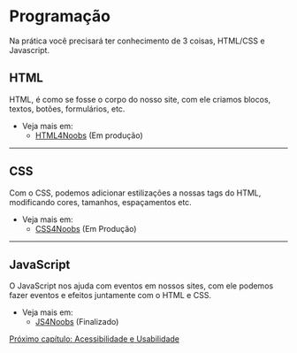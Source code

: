 # Programação

Na prática você precisará ter conhecimento de 3 coisas, HTML/CSS e Javascript.


## HTML 

  HTML, é como se fosse o corpo do nosso site, com ele criamos blocos, textos, botões, formulários, etc.

- Veja mais em:
    - [HTML4Noobs](https://github.com/JaderMeinerz/HTML4Noobs) (Em produção)

___

## CSS

Com o CSS, podemos adicionar estilizações a nossas tags do HTML, modificando cores, tamanhos, espaçamentos etc.

- Veja mais em:
    - [CSS4Noobs](https://github.com/mathh95/css4noobs) (Em Produção)

___
 
## JavaScript

O JavaScript nos ajuda com eventos em nossos sites, com ele podemos fazer eventos e efeitos juntamente com o HTML e CSS. 

- Veja mais em: 
    - [JS4Noobs](https://github.com/ThiagoDellaNoce/javascript4noobs) (Finalizado)

[Próximo capítulo: Acessibilidade e Usabilidade](../17-Acessibilidade-e-Usabilidade/Acessibilidade-e-Usabilidade.md)